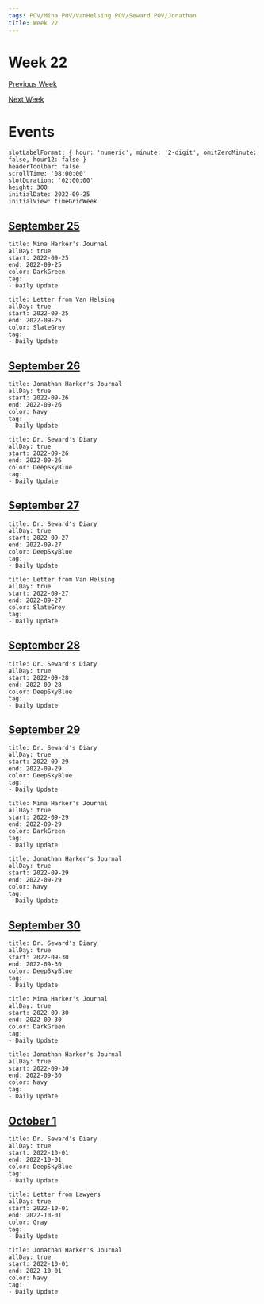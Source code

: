 ```yaml
---
tags: POV/Mina POV/VanHelsing POV/Seward POV/Jonathan 
title: Week 22
---
```


# Week 22

[Previous Week](2022-W39)

[Next Week](2022-W41)

# Events

```itinerary
slotLabelFormat: { hour: 'numeric', minute: '2-digit', omitZeroMinute: false, hour12: false }
headerToolbar: false
scrollTime: '08:00:00'
slotDuration: '02:00:00'
height: 300
initialDate: 2022-09-25
initialView: timeGridWeek
```

## [September 25](2022-09-25.md)

```itinerary-event
title: Mina Harker's Journal
allDay: true
start: 2022-09-25
end: 2022-09-25
color: DarkGreen
tag:
- Daily Update
```

```itinerary-event
title: Letter from Van Helsing
allDay: true
start: 2022-09-25
end: 2022-09-25
color: SlateGrey
tag:
- Daily Update
```

## [September 26](2022-09-26.md)

```itinerary-event
title: Jonathan Harker's Journal
allDay: true
start: 2022-09-26
end: 2022-09-26
color: Navy
tag:
- Daily Update
```

```itinerary-event
title: Dr. Seward's Diary
allDay: true
start: 2022-09-26
end: 2022-09-26
color: DeepSkyBlue
tag:
- Daily Update
```

## [September 27](2022-09-27.md)

```itinerary-event
title: Dr. Seward's Diary
allDay: true
start: 2022-09-27
end: 2022-09-27
color: DeepSkyBlue
tag:
- Daily Update
```

```itinerary-event
title: Letter from Van Helsing
allDay: true
start: 2022-09-27
end: 2022-09-27
color: SlateGrey
tag:
- Daily Update
```

## [September 28](2022-09-28.md)

```itinerary-event
title: Dr. Seward's Diary
allDay: true
start: 2022-09-28
end: 2022-09-28
color: DeepSkyBlue
tag:
- Daily Update
```

## [September 29](2022-09-29.md)

```itinerary-event
title: Dr. Seward's Diary
allDay: true
start: 2022-09-29
end: 2022-09-29
color: DeepSkyBlue
tag:
- Daily Update
```

```itinerary-event
title: Mina Harker's Journal
allDay: true
start: 2022-09-29
end: 2022-09-29
color: DarkGreen
tag:
- Daily Update
```

```itinerary-event
title: Jonathan Harker's Journal
allDay: true
start: 2022-09-29
end: 2022-09-29
color: Navy
tag:
- Daily Update
```

## [September 30](2022-09-30.md)

```itinerary-event
title: Dr. Seward's Diary
allDay: true
start: 2022-09-30
end: 2022-09-30
color: DeepSkyBlue
tag:
- Daily Update
```

```itinerary-event
title: Mina Harker's Journal
allDay: true
start: 2022-09-30
end: 2022-09-30
color: DarkGreen
tag:
- Daily Update
```

```itinerary-event
title: Jonathan Harker's Journal
allDay: true
start: 2022-09-30
end: 2022-09-30
color: Navy
tag:
- Daily Update
```

## [October 1](2022-10-01.md)

```itinerary-event
title: Dr. Seward's Diary
allDay: true
start: 2022-10-01
end: 2022-10-01
color: DeepSkyBlue
tag:
- Daily Update
```

```itinerary-event
title: Letter from Lawyers
allDay: true
start: 2022-10-01
end: 2022-10-01
color: Gray
tag:
- Daily Update
```

```itinerary-event
title: Jonathan Harker's Journal
allDay: true
start: 2022-10-01
end: 2022-10-01
color: Navy
tag:
- Daily Update
```
